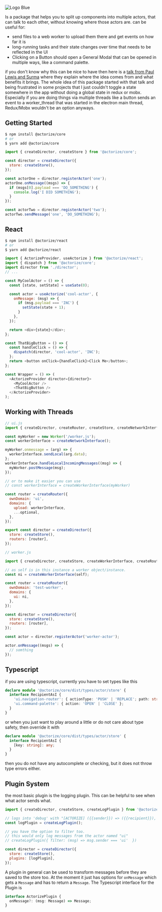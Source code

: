 ![Logo Blue](https://raw.githubusercontent.com/datsteves/actorize/main/images/Logo%20Blue.svg)

Is a package that helps you to split up components into multiple actors, that can talk to each other, without knowing where those actors are. can be useful for:

- send files to a web worker to upload them there and get events on how far it is
- long-running tasks and their state changes over time that needs to be reflected in the UI
- Clicking on a Button should open a General Modal that can be opened in multiple ways, like a command palette.

if you don't know why this can be nice to have then here is a [talk from Paul Lewis and Surma](https://www.youtube.com/watch?v=Vg60lf92EkM&ab_channel=GoogleChromeDevelopers) where they explain where the idea comes from and what benefits it brings. The whole idea of this package started with that talk and being frustrated in some projects that I just couldn't toggle a state somewhere in the app without doing a global state in redux or mobx. Especially if you are doing things via multiple threads like a button sends an event to a worker_thread that was started in the electron main thread, Redux/Mobx wouldn't be an option anyways.

## Getting Started

```bash
$ npm install @actorize/core
# or
$ yarn add @actorize/core
```

```javascript
import { createDirector, createStore } from '@actorize/core';

const director = createDirector({
  store: createStore(),
});

const actorOne = director.registerActor('one');
actorOne.onMessage((msgs) => {
  if (msgs[0].payload === 'DO_SOMETHING') {
    console.log('I DID SOMETHING');
  }
});

const actorTwo = director.registerActor('two');
actorTwo.sendMessage('one', 'DO_SOMETHING');
```

## React

```bash
$ npm install @actorize/react
# or
$ yarn add @actorize/react
```

```javascript
import { ActorizeProvider, useActorize } from '@actorize/react';
import { dispatch } from '@actorize/core';
import director from './director';
// ...

const MyCoolActor = () => {
  const [state, setState] = useSate(0);

  const actor = useActorize('cool-actor', {
    onMessage: (msg) => {
      if (msg.payload === 'INC') {
        setState(state + 1);
      }
    },
  });

  return <div>{state}</div>;
};

const ThatBigButton = () => {
  const handleClick = () => {
    dispatch(director, 'cool-actor', 'INC');
  };
  return <button onClick={handleClick}>Click Me</button>;
};

const Wrapper = () => (
  <ActorizeProvider director={director}>
    <MyCoolActor />
    <ThatBigButton />
  </ActorizeProvider>
);
```

## Working with Threads

```javascript
// ui.js
import { createDirector, createRouter, createStore, createNetworkInterface } from '@actorize/core';

const myWorker = new Worker('/worker.js');
const workerInterface = createNetworkInterface();

myWorker.onmessage = (arg) => {
  workerInterface.sendLocal(arg.data);
};
workerInterface.handleLocalIncomingMessages((msg) => {
  myWorker.postMessage(msg);
});

// or to make it easier you can use
// const workerInterface = createWorkerInterface(myWorker)

const router = createRouter({
  ownDomain: 'ui',
  domains: {
    upload: workerInterface,
    ...optional,
  },
});

export const director = createDirector({
  store: createStore(),
  routers: [router],
});

// worker.js

import { createDirector, createStore, createWorkerInterface, createRouter } from '@actorize/core';

// as self is in this instance a worker object/instance.
const ni = createWorkerInterface(self);

const router = createRouter({
  ownDomain: 'test-worker',
  domains: {
    ui: ni,
  },
});

const director = createDirector({
  store: createStore(),
  routers: [router],
});

const actor = director.registerActor('worker-actor');

actor.onMessage((msgs) => {
  // somthing
});
```

## Typescript

if you are using typescript, currently you have to set types like this

```typescript
declare module '@actorize/core/dist/types/actor/store' {
  interface RecipientAsI {
    'ui.navigation-router': { actionType: 'PUSH' | 'REPLACE'; path: string };
    'ui.command-palette': { action: 'OPEN' | 'CLOSE' };
  }
}
```

or when you just want to play around a little or do not care about type safety, then override it with

```typescript
declare module '@actorize/core/dist/types/actor/store' {
  interface RecipientAsI {
    [key: string]: any;
  }
}
```

then you do not have any autocomplete or checking, but it does not throw type errors either.

## Plugin System

the most basic plugin is the logging plugin. This can be helpful to see when what actor sends what.

```javascript
import { createDirector, createStore, createLogPlugin } from '@actorize/core';

// logs into 'debug' with "[ACTORIZE] ({{sender}}) => ({{recipient}}), {{payload}}"
const logPlugin = createLogPlugin();

// you have the option to filter too.
// this would only log messages from the actor named "ui"
// createLogPlugin({ filter: (msg) => msg.sender === 'ui'  })

const director = createDirector({
  store: createStore(),
  plugins: [logPlugin],
});
```

A plugin in general can be used to transform messages before they are saved to the store too. At the moment it just has options for `onMessage` which gets a `Message` and has to return a `Message`.
The Typescript interface for the Plugin is

```typescript
interface ActorizePlugin {
  onMessage?: (msg: Message) => Message;
}
```
